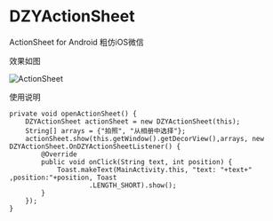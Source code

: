 # DZYActionSheet
ActionSheet for Android  粗仿iOS微信

效果如图

![ActionSheet](http://oav23hfp9.bkt.clouddn.com/16-8-17/56875479.jpg)

使用说明

    private void openActionSheet() {
        DZYActionSheet actionSheet = new DZYActionSheet(this);
        String[] arrays = {"拍照", "从相册中选择"};
        actionSheet.show(this.getWindow().getDecorView(),arrays, new DZYActionSheet.OnDZYActionSheetListener() {
            @Override
            public void onClick(String text, int position) {
                Toast.makeText(MainActivity.this, "text: "+text+" ,position:"+position, Toast
                        .LENGTH_SHORT).show();
            }
        });
    }
